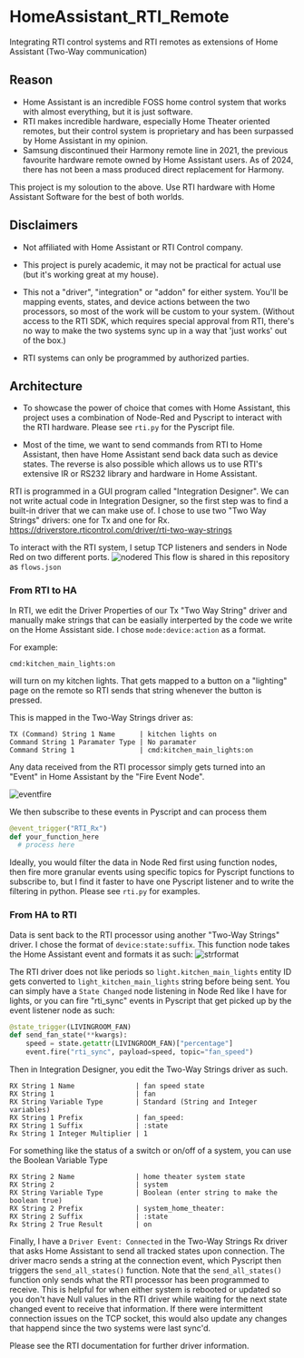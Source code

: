 # HomeAssistant_RTI_Remote
Integrating RTI control systems and RTI remotes as extensions of Home Assistant (Two-Way communication)

## Reason
- Home Assistant is an incredible FOSS home control system that works with almost everything, but it is just software.
- RTI makes incredible hardware, especially Home Theater oriented remotes, but their control system is proprietary and has been surpassed by Home Assistant in my opinion.
- Samsung discontinued their Harmony remote line in 2021, the previous favourite hardware remote owned by Home Assistant users.  As of 2024, there has not been a mass produced direct replacement for Harmony.

This project is my soloution to the above.  Use RTI hardware with Home Assistant Software for the best of both worlds.

## Disclaimers

- Not affiliated with Home Assistant or RTI Control company.

- This project is purely academic, it may not be practical for actual use (but it's working great at my house).

- This not a "driver", "integration" or "addon" for either system.  You'll be mapping events, states, and device actions between the two processors, so most of the work will be custom to your system.  (Without access to the RTI SDK, which requires special approval from RTI, there's no way to make the two systems sync up in a way that 'just works' out of the box.)

- RTI systems can only be programmed by authorized parties.

## Architecture

- To showcase the power of choice that comes with Home Assistant, this project uses a combination of Node-Red and Pyscript to interact with the RTI hardware.  Please see `rti.py` for the Pyscript file.

- Most of the time, we want to send commands from RTI to Home Assistant, then have Home Assistant send back data such as device states.  The reverse is also possible which allows us to use RTI's extensive IR or RS232 library and hardware in Home Assistant.

RTI is programmed in a GUI program called "Integration Designer".  We can not write actual code in Integration Designer, so the first step was to find a built-in driver that we can make use of.  I chose to use two "Two Way Strings" drivers: one for Tx and one for Rx.
https://driverstore.rticontrol.com/driver/rti-two-way-strings

To interact with the RTI system, I setup TCP listeners and senders in Node Red on two different ports.
![nodered](https://github.com/mefranklin6/HomeAssistant_RTI_Remote/assets/125914321/2f01a7b0-7757-4f8d-8ed4-7df1ecf6dfb9)
This flow is shared in this repository as `flows.json`

### From RTI to HA
In RTI, we edit the Driver Properties of our Tx "Two Way String" driver and manually make strings that can be easially interperted by the code we write on the Home Assistant side.
I chose `mode:device:action` as a format.

For example:
```
cmd:kitchen_main_lights:on
```
will turn on my kitchen lights.  That gets mapped to a button on a "lighting" page on the remote so RTI sends that string whenever the button is pressed.

This is mapped in the Two-Way Strings driver as:
```
TX (Command) String 1 Name      | kitchen lights on
Command String 1 Paramater Type | No paramater
Command String 1                | cmd:kitchen_main_lights:on
```

Any data received from the RTI processor simply gets turned into an "Event" in Home Assistant by the "Fire Event Node". 

![eventfire](https://github.com/mefranklin6/HomeAssistant_RTI_Remote/assets/125914321/52f1dc86-c2e3-435e-969d-c9561f40305e)

We then subscribe to these events in Pyscript and can process them
```python
@event_trigger("RTI_Rx")
def your_function_here
  # process here
```

Ideally, you would filter the data in Node Red first using function nodes, then fire more granular events using specific topics for Pyscript functions to subscribe to, but I find it faster to have one Pyscript listener and to write the filtering in python.  Please see `rti.py` for examples.

### From HA to RTI
Data is sent back to the RTI processor using another "Two-Way Strings" driver.  I chose the format of `device:state:suffix`.  This function node takes the Home Assistant event and formats it as such:
![strformat](https://github.com/mefranklin6/HomeAssistant_RTI_Remote/assets/125914321/1cf8de5c-217d-4517-9431-c0192f1bea9c)


The RTI driver does not like periods so `light.kitchen_main_lights` entity ID gets converted to `light_kitchen_main_lights` string before being sent.  You can simply have a `State Changed` node listening in Node Red like I have for lights, or you can fire "rti_sync" events in Pyscript that get picked up by the  event listener node as such:

```python
@state_trigger(LIVINGROOM_FAN)
def send_fan_state(**kwargs):
    speed = state.getattr(LIVINGROOM_FAN)["percentage"]
    event.fire("rti_sync", payload=speed, topic="fan_speed")
```

Then in Integration Designer, you edit the Two-Way Strings driver as such.
```
RX String 1 Name               | fan speed state
RX String 1                    | fan
RX String Variable Type        | Standard (String and Integer variables)
RX String 1 Prefix             | fan_speed:
RX String 1 Suffix             | :state
Rx String 1 Integer Multiplier | 1
```


For something like the status of a switch or on/off of a system, you can use the Boolean Variable Type
```
RX String 2 Name               | home theater system state
RX String 2                    | system
RX String Variable Type        | Boolean (enter string to make the boolean true)
RX String 2 Prefix             | system_home_theater:
RX String 2 Suffix             | :state
Rx String 2 True Result        | on

```


Finally, I have a `Driver Event: Connected` in the Two-Way Strings Rx driver that asks Home Assistant to send all tracked states upon connection.  The driver macro sends a string at the connection event, which Pyscript then triggers the `send_all_states()` function.  Note that the `send_all_states()` function only sends what the RTI processor has been programmed to receive.  This is helpful for when either system is rebooted or updated so you don't have Null values in the RTI driver while waiting for the next state changed event to receive that information.  If there were intermittent connection issues on the TCP socket, this would also update any changes that happend since the two systems were last sync'd.


Please see the RTI documentation for further driver information.





